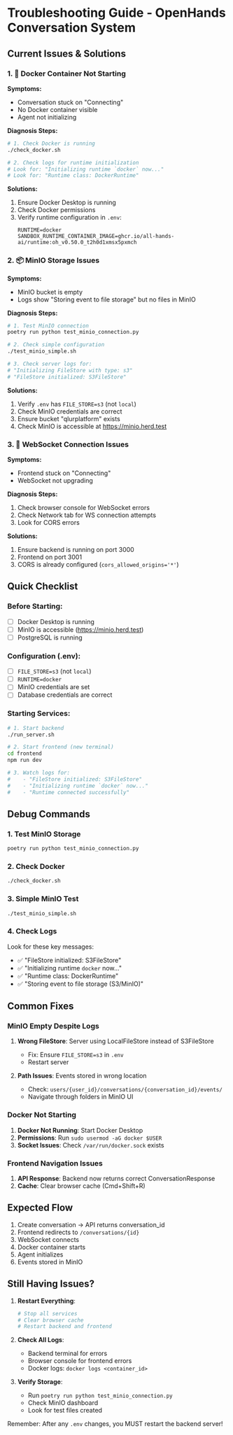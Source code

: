 # Troubleshooting Guide - OpenHands Conversation System

## Current Issues & Solutions

### 1. 🐳 Docker Container Not Starting

**Symptoms:**
- Conversation stuck on "Connecting"
- No Docker container visible
- Agent not initializing

**Diagnosis Steps:**
```bash
# 1. Check Docker is running
./check_docker.sh

# 2. Check logs for runtime initialization
# Look for: "Initializing runtime `docker` now..."
# Look for: "Runtime class: DockerRuntime"
```

**Solutions:**
1. Ensure Docker Desktop is running
2. Check Docker permissions
3. Verify runtime configuration in `.env`:
   ```
   RUNTIME=docker
   SANDBOX_RUNTIME_CONTAINER_IMAGE=ghcr.io/all-hands-ai/runtime:oh_v0.50.0_t2h0d1xmsx5pxmch
   ```

### 2. 📦 MinIO Storage Issues

**Symptoms:**
- MinIO bucket is empty
- Logs show "Storing event to file storage" but no files in MinIO

**Diagnosis Steps:**
```bash
# 1. Test MinIO connection
poetry run python test_minio_connection.py

# 2. Check simple configuration
./test_minio_simple.sh

# 3. Check server logs for:
# "Initializing FileStore with type: s3"
# "FileStore initialized: S3FileStore"
```

**Solutions:**
1. Verify `.env` has `FILE_STORE=s3` (not `local`)
2. Check MinIO credentials are correct
3. Ensure bucket "qlurplatform" exists
4. Check MinIO is accessible at https://minio.herd.test

### 3. 🔌 WebSocket Connection Issues

**Symptoms:**
- Frontend stuck on "Connecting"
- WebSocket not upgrading

**Diagnosis Steps:**
1. Check browser console for WebSocket errors
2. Check Network tab for WS connection attempts
3. Look for CORS errors

**Solutions:**
1. Ensure backend is running on port 3000
2. Frontend on port 3001
3. CORS is already configured (`cors_allowed_origins='*'`)

## Quick Checklist

### Before Starting:
- [ ] Docker Desktop is running
- [ ] MinIO is accessible (https://minio.herd.test)
- [ ] PostgreSQL is running

### Configuration (.env):
- [ ] `FILE_STORE=s3` (not `local`)
- [ ] `RUNTIME=docker`
- [ ] MinIO credentials are set
- [ ] Database credentials are correct

### Starting Services:
```bash
# 1. Start backend
./run_server.sh

# 2. Start frontend (new terminal)
cd frontend
npm run dev

# 3. Watch logs for:
#    - "FileStore initialized: S3FileStore"
#    - "Initializing runtime `docker` now..."
#    - "Runtime connected successfully"
```

## Debug Commands

### 1. Test MinIO Storage
```bash
poetry run python test_minio_connection.py
```

### 2. Check Docker
```bash
./check_docker.sh
```

### 3. Simple MinIO Test
```bash
./test_minio_simple.sh
```

### 4. Check Logs
Look for these key messages:
- ✅ "FileStore initialized: S3FileStore"
- ✅ "Initializing runtime `docker` now..."
- ✅ "Runtime class: DockerRuntime"
- ✅ "Storing event to file storage (S3/MinIO)"

## Common Fixes

### MinIO Empty Despite Logs
1. **Wrong FileStore**: Server using LocalFileStore instead of S3FileStore
   - Fix: Ensure `FILE_STORE=s3` in `.env`
   - Restart server

2. **Path Issues**: Events stored in wrong location
   - Check: `users/{user_id}/conversations/{conversation_id}/events/`
   - Navigate through folders in MinIO UI

### Docker Not Starting
1. **Docker Not Running**: Start Docker Desktop
2. **Permissions**: Run `sudo usermod -aG docker $USER`
3. **Socket Issues**: Check `/var/run/docker.sock` exists

### Frontend Navigation Issues
1. **API Response**: Backend now returns correct ConversationResponse
2. **Cache**: Clear browser cache (Cmd+Shift+R)

## Expected Flow

1. Create conversation → API returns conversation_id
2. Frontend redirects to `/conversations/{id}`
3. WebSocket connects
4. Docker container starts
5. Agent initializes
6. Events stored in MinIO

## Still Having Issues?

1. **Restart Everything**:
   ```bash
   # Stop all services
   # Clear browser cache
   # Restart backend and frontend
   ```

2. **Check All Logs**:
   - Backend terminal for errors
   - Browser console for frontend errors
   - Docker logs: `docker logs <container_id>`

3. **Verify Storage**:
   - Run `poetry run python test_minio_connection.py`
   - Check MinIO dashboard
   - Look for test files created

Remember: After any `.env` changes, you MUST restart the backend server!
